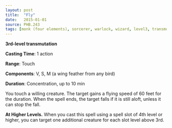 ```yaml
---
layout: post
title:  "Fly"
date:   2015-01-01
source: PHB.243
tags: [monk (four elements), sorcerer, warlock, wizard, level3, transmutation]
---
```


**3rd-level transmutation**

**Casting Time**: 1 action

**Range**: Touch

**Components**: V, S, M (a wing feather from any bird)

**Duration**: Concentration, up to 10 min

You touch a willing creature. The target gains a flying speed of 60 feet for the duration. When the spell ends, the target falls if it is still aloft, unless it can stop the fall.

**At Higher Levels.** When you cast this spell using a spell slot of 4th level or higher, you can target one additional creature for each slot level above 3rd.
